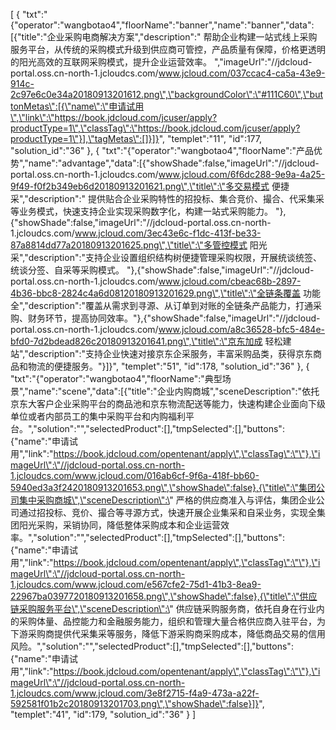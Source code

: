[
	{
		"txt":"{\"operator\":\"wangbotao4\",\"floorName\":\"banner\",\"name\":\"banner\",\"data\":[{\"title\":\"企业采购电商解决方案\",\"description\":\" 帮助企业构建一站式线上采购服务平台，从传统的采购模式升级到供应商可管控，产品质量有保障，价格更透明的阳光高效的互联网采购模式，提升企业运营效率。 \",\"imageUrl\":\"//jdcloud-portal.oss.cn-north-1.jcloudcs.com/www.jcloud.com/037ccac4-ca5a-43e9-914c-2c97e6c0e34a20180913201612.png\",\"backgroundColor\":\"#111C60\",\"buttonMetas\":[{\"name\":\"申请试用\",\"link\":\"https://book.jdcloud.com/jcuser/apply?productType=1\",\"classTag\":\"https://book.jdcloud.com/jcuser/apply?productType=1\"}],\"tagMetas\":[]}]}",
		"templet":"11",
		"id":177,
		"solution_id":"36"
	},
	{
		"txt":"{\"operator\":\"wangbotao4\",\"floorName\":\"产品优势\",\"name\":\"advantage\",\"data\":[{\"showShade\":false,\"imageUrl\":\"//jdcloud-portal.oss.cn-north-1.jcloudcs.com/www.jcloud.com/6f6dc288-9e9a-4a25-9f49-f0f2b349eb6d20180913201621.png\",\"title\":\"多交易模式  便捷采\",\"description\":\" 提供贴合企业采购特性的招投标、集合竞价、撮合、代采集采等业务模式，快速支持企业实现采购数字化，构建一站式采购能力。 \"},{\"showShade\":false,\"imageUrl\":\"//jdcloud-portal.oss.cn-north-1.jcloudcs.com/www.jcloud.com/3ec43e6c-f1dc-413f-be33-87a8814dd77a20180913201625.png\",\"title\":\"多管控模式  阳光采\",\"description\":\"支持企业设置组织结构树便捷管理采购权限，开展统谈统签、统谈分签、自采等采购模式。 \"},{\"showShade\":false,\"imageUrl\":\"//jdcloud-portal.oss.cn-north-1.jcloudcs.com/www.jcloud.com/cbeac68b-2897-4b36-bbc8-2824c4a6d08120180913201629.png\",\"title\":\"全链条覆盖  功能全\",\"description\":\"覆盖从需求到寻源、从订单到对账的全链条产品能力，打通采购、财务环节，提高协同效率。\"},{\"showShade\":false,\"imageUrl\":\"//jdcloud-portal.oss.cn-north-1.jcloudcs.com/www.jcloud.com/a8c36528-bfc5-484e-bfd0-7d2bdead826c20180913201641.png\",\"title\":\"京东加成  轻松建站\",\"description\":\"支持企业快速对接京东企采服务，丰富采购品类，获得京东商品和物流的便捷服务。\"}]}",
		"templet":"51",
		"id":178,
		"solution_id":"36"
	},
	{
		"txt":"{\"operator\":\"wangbotao4\",\"floorName\":\"典型场景\",\"name\":\"scene\",\"data\":[{\"title\":\"企业内购商城\",\"sceneDescription\":\"依托京东大客户企业采购平台的商品池和京东物流配送等能力，快速构建企业面向下级单位或者内部员工的集中采购平台和内购福利平台。\",\"solution\":\"\",\"selectedProduct\":[],\"tmpSelected\":[],\"buttons\":{\"name\":\"申请试用\",\"link\":\"https://book.jdcloud.com/opentenant/apply\",\"classTag\":\"\"},\"imageUrl\":\"//jdcloud-portal.oss.cn-north-1.jcloudcs.com/www.jcloud.com/016ab6cf-9f6a-418f-bb60-5940ed3a3f2420180913201653.png\",\"showShade\":false},{\"title\":\"集团公司集中采购商城\",\"sceneDescription\":\" 严格的供应商准入与评估，集团企业公司通过招投标、竞价、撮合等寻源方式，快速开展企业集采和自采业务，实现全集团阳光采购，采销协同，降低整体采购成本和企业运营效率。\",\"solution\":\"\",\"selectedProduct\":[],\"tmpSelected\":[],\"buttons\":{\"name\":\"申请试用\",\"link\":\"https://book.jdcloud.com/opentenant/apply\",\"classTag\":\"\"},\"imageUrl\":\"//jdcloud-portal.oss.cn-north-1.jcloudcs.com/www.jcloud.com/e567cfe2-75d1-41b3-8ea9-22967ba0397720180913201658.png\",\"showShade\":false},{\"title\":\"供应链采购服务平台\",\"sceneDescription\":\" 供应链采购服务商，依托自身在行业内的采购体量、品控能力和金融服务能力，组织和管理大量合格供应商入驻平台，为下游采购商提供代采集采等服务，降低下游采购商采购成本，降低商品交易的信用风险。\",\"solution\":\"\",\"selectedProduct\":[],\"tmpSelected\":[],\"buttons\":{\"name\":\"申请试用\",\"link\":\"https://book.jdcloud.com/opentenant/apply\",\"classTag\":\"\"},\"imageUrl\":\"//jdcloud-portal.oss.cn-north-1.jcloudcs.com/www.jcloud.com/3e8f2715-f4a9-473a-a22f-592581f01b2c20180913201703.png\",\"showShade\":false}]}",
		"templet":"41",
		"id":179,
		"solution_id":"36"
	}
]